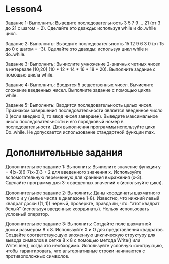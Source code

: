 # Lesson4

Задание 1:
Выполнить: Выведите последовательность 3 5 7 9 ... 21 (от 3 до 21 с шагом = 2). Сделайте это дважды: используя while и do..while цикл.

Задание 2:
Выполнить: Выведите последовательность 15 12 9 6 3 0 (от 15 до 0 с шагом = -3). Сделайте это дважды: используя цикл while и do..while.

Задание 3:
Выполнить: Вычислите умножение 2-значных четных чисел в интервале [10;20] (10 * 12 * 14 * 16 * 18 * 20). Выполните задание с помощью цикла while.

Задание 4:
Выполнить: Вводятся 5 вещественных чисел. Вычислите сложение введенных чисел. Выполните задание с помощью цикла while.

Задание 5:
Выполнить: Вводится последовательность целых чисел. Признаком завершения последовательности является введенное число 0 (если введено 0, то ввод чисел завершен). Выведите максимальное число последовательности и его порядковый номер в последовательности. Для выполнения программы используйте цикл Do..while. Не допускается использование стандартной функции max.

# Дополнительные задания
Дополнительное задание 1:
Выполнить: Вычислите значение функции y = 4(x-3)6-7(x-3)3 + 2 для введенного значения x. Используйте вспомогательную переменную для хранения выражения (x-3). Сделайте программу для 3-х введенных значений x (используйте цикл).

Дополнительное задание 2:
Выполнить: Даны координаты шахматного поля x и y (целые числа в диапазоне 1-8). Известно, что нижний левый квадрат доски ((1, 1)) черный, проверьте, правда ли, что: "этот квадрат белый" (используя введенные координаты). Нельзя использовать условный оператор.

Дополнительное задание 3:
Выполнить: Создайте поле шахматной доски размером 8 х 8. Используйте X и O для представления квадратов. Создайте соответствующую вложенную циклическую структуру для вывода символов в сетке 8 x 8 с помощью метода Write() или WriteLine(), когда это необходимо. Используйте условную конструкцию, чтобы гарантировать, что альтернативные строки начинаются с противоположных символов.
